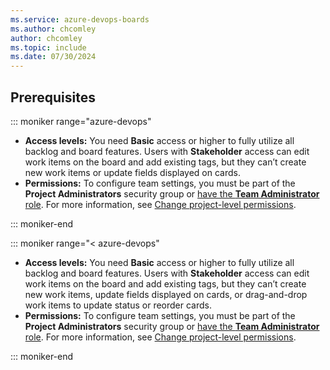 ```yaml
---
ms.service: azure-devops-boards
ms.author: chcomley
author: chcomley
ms.topic: include
ms.date: 07/30/2024
---
```



## Prerequisites

::: moniker range="azure-devops"

- **Access levels:** You need **Basic** access or higher to fully utilize all backlog and board features. Users with **Stakeholder** access can edit work items on the board and add existing tags, but they can’t create new work items or update fields displayed on cards.
- **Permissions:** To configure team settings, you must be part of the **Project Administrators** security group or [have the **Team Administrator** role](../../organizations/settings/add-team-administrator.md). For more information, see [Change project-level permissions](../../organizations/security/change-project-level-permissions.md).

::: moniker-end

::: moniker range="< azure-devops"
 - **Access levels:** You need **Basic** access or higher to fully utilize all backlog and board features. Users with **Stakeholder** access can edit work items on the board and add existing tags, but they can’t create new work items, update fields displayed on cards, or drag-and-drop work items to update status or reorder cards.
- **Permissions:** To configure team settings, you must be part of the **Project Administrators** security group or [have the **Team Administrator** role](../../organizations/settings/add-team-administrator.md). For more information, see [Change project-level permissions](../../organizations/security/change-project-level-permissions.md).

::: moniker-end
